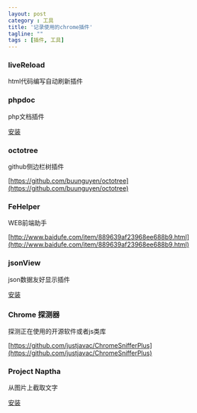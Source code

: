 ```yaml
---
layout: post
category : 工具
title: '记录使用的chrome插件'
tagline: ""
tags : [插件, 工具]
---
```


### liveReload

html代码编写自动刷新插件

### phpdoc

php文档插件

[安装](https://chrome.google.com/webstore/detail/aofkhphjhkanpddmfmbckdlcajhnehlf)

<!--break-->

### octotree

github侧边栏树插件

[https://github.com/buunguyen/octotree](https://github.com/buunguyen/octotree)

### FeHelper

WEB前端助手

[http://www.baidufe.com/item/889639af23968ee688b9.html](http://www.baidufe.com/item/889639af23968ee688b9.html)

### jsonView

json数据友好显示插件

[安装](https://chrome.google.com/webstore/detail/chklaanhfefbnpoihckbnefhakgolnmc)

### Chrome 探测器

探测正在使用的开源软件或者js类库

[https://github.com/justjavac/ChromeSnifferPlus](https://github.com/justjavac/ChromeSnifferPlus)

### Project Naptha

从图片上截取文字

[安装](https://chrome.google.com/webstore/detail/project-naptha/molncoemjfmpgdkbdlbjmhlcgniigdnf)
